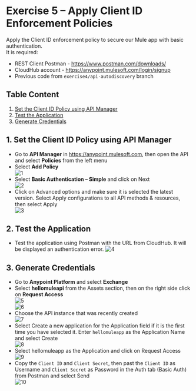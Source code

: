# Exercise 5 – Apply Client ID Enforcement Policies
Apply the Client ID enforcement policy to secure our Mule app with basic authentication.  
It is required:  
* REST Client Postman - https://www.postman.com/downloads/
* CloudHub account - https://anypoint.mulesoft.com/login/signup
* Previous code from `exercise4/api-autodiscovery` branch

## Table Content 
1. [Set the Client ID Policy using API Manager](#1-Set-the-Client-ID-Policy-using-API-Manager)
2. [Test the Application ](#2-Test-the-Application)
3. [Generate Credentials ](#3-Generate-Credentials)

## 1. Set the Client ID Policy using API Manager
* Go to **API Manager** in https://anypoint.mulesoft.com, then open the API and select **Policies** from the left menu
* Select **Add Policy**  
![1](https://github.com/abraham-espinosa/mulesoft-trainee-exercise/assets/60346436/c53c32cc-e728-4a28-a362-b9fd65a7e759)
* Select **Basic Authentication – Simple** and click on Next  
![2](https://github.com/abraham-espinosa/mulesoft-trainee-exercise/assets/60346436/7f3b430d-654b-4ad3-beac-a7f0314a5f11)
* Click on Advanced options and make sure it is selected the latest version. Select Apply configurations to all API methods & resources, then select Apply  
![3](https://github.com/abraham-espinosa/mulesoft-trainee-exercise/assets/60346436/b0d7b733-449c-4137-886e-cf7d711657c0)

## 2. Test the Application 
* Test the application using Postman with the URL from CloudHub. It will be displayed an authentication error.
![4](https://github.com/abraham-espinosa/mulesoft-trainee-exercise/assets/60346436/e0287a32-5685-4305-96f6-9235440ba79e)

## 3. Generate Credentials 
* Go to **Anypoint Platform** and select **Exchange** 
* Select **hellomuleapi** from the Assets section, then on the right side click on **Request Access**  
![5](https://github.com/abraham-espinosa/mulesoft-trainee-exercise/assets/60346436/63557b2d-dd4a-4ec9-8dfb-46335f0933ac)  
![6](https://github.com/abraham-espinosa/mulesoft-trainee-exercise/assets/60346436/432e1fe0-34d8-4655-bfd8-13d4335d0a61)  
* Choose the API instance that was recently created  
![7](https://github.com/abraham-espinosa/mulesoft-trainee-exercise/assets/60346436/1e93bbd6-8d29-4d48-9b3e-2f434c45a827)  
* Select Create a new application for the Application field if it is the first time you have selected it. Enter `hellomuleapp` as the Application Name and select Create  
![8](https://github.com/abraham-espinosa/mulesoft-trainee-exercise/assets/60346436/2ed05a87-a48b-45f9-857b-48a263555990)  
* Select hellomuleapp as the Application and click on Request Access    
![9](https://github.com/abraham-espinosa/mulesoft-trainee-exercise/assets/60346436/4cbaef10-e7b6-406e-81c4-5e0c5a6de2a4)  
* Copy the `Client ID` and `Client Secret`, then past the `Client ID` as Username and `Client Secret` as Password in the Auth tab (Basic Auth) from Postman and select Send  
![10](https://github.com/abraham-espinosa/mulesoft-trainee-exercise/assets/60346436/72a4f29d-9d3c-49e7-a156-6e5f7d1136bc)
